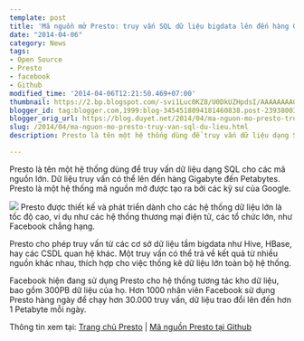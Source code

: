 ```yaml
---
template: post
title: 'Mã nguồn mở Presto: truy vấn SQL dữ liệu bigdata lên đến hàng GB hay TB'
date: "2014-04-06"
category: News
tags:
- Open Source
- Presto
- facebook
- Github
modified_time: '2014-04-06T12:21:50.469+07:00'
thumbnail: https://2.bp.blogspot.com/-svi1Luc0KZ8/U0DkUZHpdsI/AAAAAAAAGgU/oEV-ImDUuo4/s1600/presto.png
blogger_id: tag:blogger.com,1999:blog-3454518094181460838.post-2393800391655442104
blogger_orig_url: https://blog.duyet.net/2014/04/ma-nguon-mo-presto-truy-van-sql-du-lieu.html
slug: /2014/04/ma-nguon-mo-presto-truy-van-sql-du-lieu.html
description: Presto là tên một hệ thống dùng để truy vấn dữ liệu dạng SQL cho các mã nguồn lớn. Dữ liệu truy vấn có thể lên đến hàng Gigabyte đến Petabytes. Presto là một hệ thống mã nguồn mở được tạo ra bởi các kỹ sư của Google.

---
```


Presto là tên một hệ thống dùng để truy vấn dữ liệu dạng SQL cho các mã nguồn lớn. Dữ liệu truy vấn có thể lên đến hàng Gigabyte đến Petabytes. Presto là một hệ thống mã nguồn mở được tạo ra bởi các kỹ sư của Google.

![](https://2.bp.blogspot.com/-svi1Luc0KZ8/U0DkUZHpdsI/AAAAAAAAGgU/oEV-ImDUuo4/s1600/presto.png)
Presto được thiết kế và phát triển dành cho các hệ thống dữ liệu lớn là tốc độ cao, ví dụ như các hệ thống thương mại điện tử, các tổ chức lớn, như Facebook chẳng hạng.

Presto cho phép truy vấn từ các cơ sở dữ liệu tầm bigdata như Hive, HBase, hay các CSDL quan hệ khác. Một truy vấn có thể trả về kết quả từ nhiều nguồn khác nhau, thích hợp cho việc thống kê dữ liệu lớn toàn bộ hệ thống.

Facebook hiện đang sử dụng Presto cho hệ thống tương tác kho dữ liệu, bao gồm 300PB dữ liệu của họ. Hơn 1000 nhân viên Facebook sử dụng Presto hàng ngày để chạy hơn 30.000 truy vấn, dữ liệu trao đổi lên đến hơn 1 Petabyte mỗi ngày.

Thông tin xem tại: [Trang chủ Presto](https://prestodb.io/) | [Mã nguồn Presto tại Github](https://github.com/facebook/presto)
